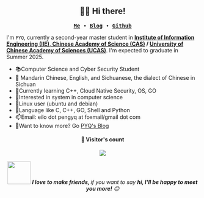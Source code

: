 <h2 align="center">👨‍💻 Hi there!</h2>

<p align="center">
  <samp>
  	<a href="https://peng-yq.github.io/about/"><strong>Me</strong></a> ∙ 
    <a href="https://peng-yq.github.io/archive/"><strong>Blog</strong></a> ∙
  	<a href="https://github.com/peng-yq"><strong>Github</strong></a> 
  </samp>
</p>

I'm `PYQ`, currently a second-year master student in **[Institute of Information Engineering (IIE), Chinese Academy of Science (CAS)](http://www.iie.ac.cn/) / [University of Chinese Academy of Sciences (UCAS)](https://www.ucas.ac.cn/)**. I'm expected to graduate in Summer 2025.

- 📚Computer Science and Cyber Security Student
- 💬 Mandarin Chinese, English, and Sichuanese, the dialect of Chinese in Sichuan
- 🌱Currently learning C++, Cloud Native Security, OS, GO
- 🧠Interested in system in computer science
- 🐧Linux user (ubuntu and debian)
- 💜Language like C, C++, GO, Shell and Python  
- 📫Email: eilo dot pengyq at foxmail/gmail dot com
- 🔎Want to know more? Go [PYQ's Blog](https://peng-yq.github.io)

<h4 align="center">👀 Visitor's count </h4>

<p align="center"><img src="https://profile-counter.glitch.me/peng-yq/count.svg"></img></p>

<p align="center"><img src="https://media.giphy.com/media/LnQjpWaON8nhr21vNW/giphy.gif" width="60"> <em><b>I love to make friends, </b> if you want to say <b>hi, I'll be happy to meet you more!</b> 😊</em></p>







